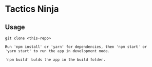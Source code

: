 <h1>Tactics Ninja</h1>

<h2>Usage</h2>

```
git clone <this-repo>

Run 'npm install' or 'yarn' for dependencies, then 'npm start' or 'yarn start' to run the app in development mode. 

'npm build' bulds the app in the build folder.
```

